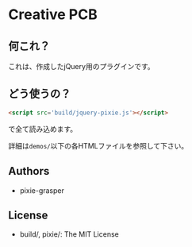 # Creative PCB

## 何これ？
これは、作成したjQuery用のプラグインです。

## どう使うの？
```html
<script src='build/jquery-pixie.js'></script>
```
で全て読み込めます。

詳細は`demos/`以下の各HTMLファイルを参照して下さい。

## Authors
- pixie-grasper

## License
- build/, pixie/: The MIT License
